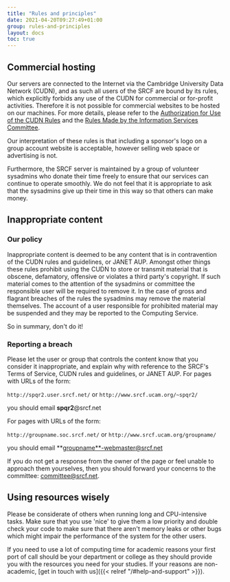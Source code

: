 ```yaml
---
title: "Rules and principles"
date: 2021-04-20T09:27:49+01:00
group: rules-and-principles
layout: docs
toc: true
---
```


## Commercial hosting

Our servers are connected to the Internet via the Cambridge University
Data Network (CUDN), and as such all users of the SRCF are bound by its
rules, which explicitly forbids any use of the CUDN for commercial or
for-profit activities. Therefore it is not possible for commercial
websites to be hosted on our machines. For more details, please refer to
the [Authorization for Use of the CUDN
Rules](http://www.uis.cam.ac.uk/governance/information-services-committee/rules-and-guidelines/other-guidelines/network-use/cudn-rules)
and the [Rules Made by the Information Services
Committee](http://www.uis.cam.ac.uk/governance/information-services-committee/rules-and-guidelines/rules).

Our interpretation of these rules is that including a sponsor's logo on
a group account website is acceptable, however selling web space or
advertising is not.

Furthermore, the SRCF server is maintained by a group of volunteer
sysadmins who donate their time freely to ensure that our services can
continue to operate smoothly. We do not feel that it is appropriate to
ask that the sysadmins give up their time in this way so that others can
make money.

## Inappropriate content

### Our policy

Inappropriate content is deemed to be any content that is in
contravention of the CUDN rules and guidelines, or JANET AUP. Amongst
other things these rules prohibit using the CUDN to store or transmit
material that is obscene, defamatory, offensive or violates a third
party's copyright. If such material comes to the attention of the
sysadmins or committee the responsible user will be required to remove
it. In the case of gross and flagrant breaches of the rules the
sysadmins may remove the material themselves. The account of a user
responsible for prohibited material may be suspended and they may be
reported to the Computing Service.

So in summary, don't do it!

### Reporting a breach

Please let the user or group that controls the content know that you
consider it inappropriate, and explain why with reference to the SRCF's
Terms of Service, CUDN rules and guidelines, or JANET AUP. For pages
with URLs of the form:

`http://spqr2.user.srcf.net/` or `http://www.srcf.ucam.org/~spqr2/`

you should email **spqr2**\@srcf.net

For pages with URLs of the form:

`http://groupname.soc.srcf.net/` or
`http://www.srcf.ucam.org/groupname/`

you should email \*\*<groupname**-webmaster@srcf.net>

If you do not get a response from the owner of the page or feel unable
to approach them yourselves, then you should forward your concerns to
the committee: <committee@srcf.net>.

## Using resources wisely

Please be considerate of others when running long and CPU-intensive
tasks. Make sure that you use 'nice' to give them a low priority and
double check your code to make sure that there aren't memory leaks or
other bugs which might impair the performance of the system for the
other users.

If you need to use a lot of computing time for academic reasons your
first port of call should be your department or college as they should
provide you with the resources you need for your studies. If your
reasons are non-academic,
[get in touch with us]({{< relref "/#help-and-support" >}}).

